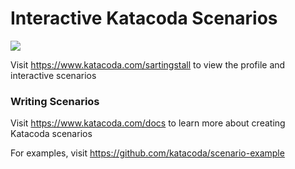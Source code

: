 # Interactive Katacoda Scenarios

[![](http://shields.katacoda.com/katacoda/sartingstall/count.svg)](https://www.katacoda.com/sartingstall "Get your profile on Katacoda.com")

Visit https://www.katacoda.com/sartingstall to view the profile and interactive scenarios

### Writing Scenarios
Visit https://www.katacoda.com/docs to learn more about creating Katacoda scenarios

For examples, visit https://github.com/katacoda/scenario-example
